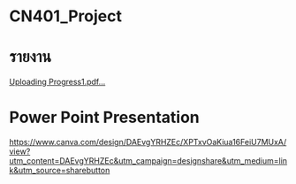 # CN401_Project
# รายงาน
[Uploading Progress1.pdf…]()
# Power Point Presentation
https://www.canva.com/design/DAEvgYRHZEc/XPTxvOaKiua16FeiU7MUxA/view?utm_content=DAEvgYRHZEc&utm_campaign=designshare&utm_medium=link&utm_source=sharebutton
